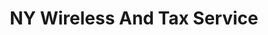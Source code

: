 ---
title: "NY Wireless And Tax Service"
url: /allentown/ny-wireless-and-tax-service/
shop: mobile phone
---